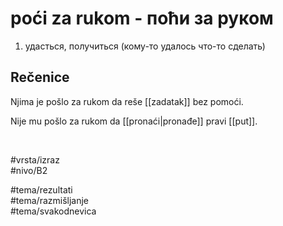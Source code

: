 # poći za rukom - поћи за руком

1. удасться, получиться (кому-то удалось что-то сделать)

## Rečenice

Njima je pošlo za rukom da reše [[zadatak]] bez pomoći.

Nije mu pošlo za rukom da [[pronaći|pronađe]] pravi [[put]].

<br>

#vrsta/izraz  
#nivo/B2  

#tema/rezultati  
#tema/razmišljanje  
#tema/svakodnevica  
